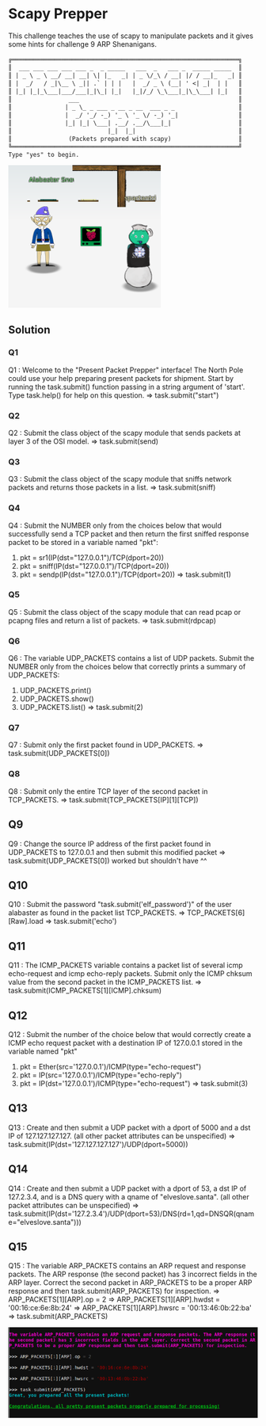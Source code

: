 # Scapy Prepper
This challenge teaches the use of scapy to manipulate packets and it gives some hints for challenge 9 ARP Shenanigans.
```
╔════════════════════════════════════════════════════════════════╗
║  ___ ___ ___ ___ ___ _  _ _____   ___  _   ___ _  _____ _____  ║
║ | _ \ _ \ __/ __| __| \| |_   _| | _ \/_\ / __| |/ / __|_   _| ║
║ |  _/   / _|\__ \ _|| .` | | |   |  _/ _ \ (__| ' <| _|  | |   ║
║ |_| |_|_\___|___/___|_|\_| |_|   |_|/_/ \_\___|_|\_\___| |_|   ║
║                ___                                             ║
║               | _ \_ _ ___ _ __ _ __  ___ _ _                  ║
║               |  _/ '_/ -_) '_ \ '_ \/ -_) '_|                 ║
║               |_| |_| \___| .__/ .__/\___|_|                   ║
║                           |_|  |_|                             ║
║                (Packets prepared with scapy)                   ║
╚════════════════════════════════════════════════════════════════╝
Type "yes" to begin.
```
![Access](A-Scapy-Prepper-access.png)

## Solution

### Q1
Q1 : Welcome to the "Present Packet Prepper" interface! The North Pole could use your help preparing present packets for shipment.
Start by running the task.submit() function passing in a string argument of 'start'.
Type task.help() for help on this question.
=> task.submit("start")

### Q2
Q2 : Submit the class object of the scapy module that sends packets at layer 3 of the OSI model.
=> task.submit(send)

### Q3
Q3 : Submit the class object of the scapy module that sniffs network packets and returns those packets in a list.
=> task.submit(sniff)

### Q4
Q4 : Submit the NUMBER only from the choices below that would successfully send a TCP packet and then return the first sniffed response packet to be stored in a variable named "pkt":
1. pkt = sr1(IP(dst="127.0.0.1")/TCP(dport=20))
2. pkt = sniff(IP(dst="127.0.0.1")/TCP(dport=20))
3. pkt = sendp(IP(dst="127.0.0.1")/TCP(dport=20))
=> task.submit(1)

### Q5
Q5 : Submit the class object of the scapy module that can read pcap or pcapng files and return a list of packets.
=> task.submit(rdpcap)

### Q6
Q6 : The variable UDP_PACKETS contains a list of UDP packets. Submit the NUMBER only from the choices below that correctly prints a summary of UDP_PACKETS:
1. UDP_PACKETS.print()
2. UDP_PACKETS.show()
3. UDP_PACKETS.list()
=> task.submit(2)

### Q7
Q7 : Submit only the first packet found in UDP_PACKETS.
=> task.submit(UDP_PACKETS[0])

### Q8
Q8 : Submit only the entire TCP layer of the second packet in TCP_PACKETS.
=> task.submit(TCP_PACKETS[IP][1][TCP])

## Q9
Q9 : Change the source IP address of the first packet found in UDP_PACKETS to 127.0.0.1 and then submit this modified packet
=> task.submit(UDP_PACKETS[0])   worked but shouldn't have ^^

## Q10
Q10 : Submit the password "task.submit('elf_password')" of the user alabaster as found in the packet list TCP_PACKETS.
=> TCP_PACKETS[6][Raw].load
=> task.submit('echo')

## Q11
Q11 : The ICMP_PACKETS variable contains a packet list of several icmp echo-request and icmp echo-reply packets. Submit only the ICMP chksum value from the second packet in the ICMP_PACKETS list.
=> task.submit(ICMP_PACKETS[1][ICMP].chksum)

## Q12
Q12 : Submit the number of the choice below that would correctly create a ICMP echo request packet with a destination IP of 127.0.0.1 stored in the variable named "pkt"
1. pkt = Ether(src='127.0.0.1')/ICMP(type="echo-request")
2. pkt = IP(src='127.0.0.1')/ICMP(type="echo-reply")
3. pkt = IP(dst='127.0.0.1')/ICMP(type="echo-request")
=> task.submit(3)

## Q13
Q13 : Create and then submit a UDP packet with a dport of 5000 and a dst IP of 127.127.127.127. (all other packet attributes can be unspecified)
=> task.submit(IP(dst='127.127.127.127')/UDP(dport=5000))

## Q14
Q14 : Create and then submit a UDP packet with a dport of 53, a dst IP of 127.2.3.4, and is a DNS query with a qname of "elveslove.santa". (all other packet attributes can be unspecified)
=> task.submit(IP(dst='127.2.3.4')/UDP(dport=53)/DNS(rd=1,qd=DNSQR(qname="elveslove.santa")))

## Q15
Q15 : The variable ARP_PACKETS contains an ARP request and response packets. The ARP response (the second packet) has 3 incorrect fields in the ARP layer. Correct the second packet in ARP_PACKETS to be a proper ARP response and then task.submit(ARP_PACKETS) for inspection.
=> ARP_PACKETS[1][ARP].op = 2
=> ARP_PACKETS[1][ARP].hwdst = '00:16:ce:6e:8b:24'
=> ARP_PACKETS[1][ARP].hwsrc = '00:13:46:0b:22:ba'
=> task.submit(ARP_PACKETS)

![Solution](A-Scapy-Prepper-solution.png)